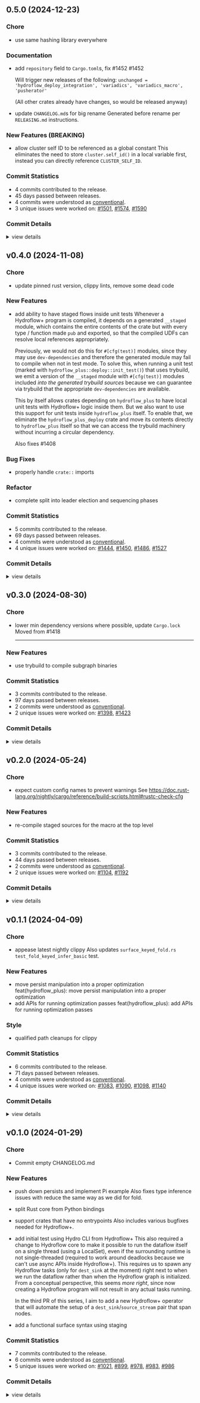 

## 0.5.0 (2024-12-23)

<csr-id-0dc709ed5a53c723f47fa1d10063e57bb50a63c8/>

### Chore

 - <csr-id-0dc709ed5a53c723f47fa1d10063e57bb50a63c8/> use same hashing library everywhere

### Documentation

 - <csr-id-28cd220c68e3660d9ebade113949a2346720cd04/> add `repository` field to `Cargo.toml`s, fix #1452
   #1452 
   
   Will trigger new releases of the following:
   `unchanged = 'hydroflow_deploy_integration', 'variadics',
   'variadics_macro', 'pusherator'`
   
   (All other crates already have changes, so would be released anyway)
 - <csr-id-e1a08e5d165fbc80da2ae695e507078a97a9031f/> update `CHANGELOG.md`s for big rename
   Generated before rename per `RELEASING.md` instructions.

### New Features (BREAKING)

 - <csr-id-a93a5e59e1681d325b3433193bb86254d23bdc77/> allow cluster self ID to be referenced as a global constant
   This eliminates the need to store `cluster.self_id()` in a local
   variable first, instead you can directly reference `CLUSTER_SELF_ID`.

### Commit Statistics

<csr-read-only-do-not-edit/>

 - 4 commits contributed to the release.
 - 45 days passed between releases.
 - 4 commits were understood as [conventional](https://www.conventionalcommits.org).
 - 3 unique issues were worked on: [#1501](https://github.com/hydro-project/hydro/issues/1501), [#1574](https://github.com/hydro-project/hydro/issues/1574), [#1590](https://github.com/hydro-project/hydro/issues/1590)

### Commit Details

<csr-read-only-do-not-edit/>

<details><summary>view details</summary>

 * **[#1501](https://github.com/hydro-project/hydro/issues/1501)**
    - Add `repository` field to `Cargo.toml`s, fix #1452 ([`28cd220`](https://github.com/hydro-project/hydro/commit/28cd220c68e3660d9ebade113949a2346720cd04))
 * **[#1574](https://github.com/hydro-project/hydro/issues/1574)**
    - Allow cluster self ID to be referenced as a global constant ([`a93a5e5`](https://github.com/hydro-project/hydro/commit/a93a5e59e1681d325b3433193bb86254d23bdc77))
 * **[#1590](https://github.com/hydro-project/hydro/issues/1590)**
    - Use same hashing library everywhere ([`0dc709e`](https://github.com/hydro-project/hydro/commit/0dc709ed5a53c723f47fa1d10063e57bb50a63c8))
 * **Uncategorized**
    - Update `CHANGELOG.md`s for big rename ([`e1a08e5`](https://github.com/hydro-project/hydro/commit/e1a08e5d165fbc80da2ae695e507078a97a9031f))
</details>

## v0.4.0 (2024-11-08)

<csr-id-d5677604e93c07a5392f4229af94a0b736eca382/>
<csr-id-8b7b1c60fd33b78f9a4b0873bbbd150260ae2ad5/>

### Chore

 - <csr-id-d5677604e93c07a5392f4229af94a0b736eca382/> update pinned rust version, clippy lints, remove some dead code

### New Features

 - <csr-id-afe78c343658472513b34d28658634b253148aee/> add ability to have staged flows inside unit tests
   Whenever a Hydroflow+ program is compiled, it depends on a generated
   `__staged` module, which contains the entire contents of the crate but
   with every type / function made `pub` and exported, so that the compiled
   UDFs can resolve local references appropriately.
   
   Previously, we would not do this for `#[cfg(test)]` modules, since they
   may use `dev-dependencies` and therefore the generated module may fail
   to compile when not in test mode. To solve this, when running a unit
   test (marked with `hydroflow_plus::deploy::init_test()`) that uses
   trybuild, we emit a version of the `__staged` module with `#[cfg(test)]`
   modules included _into the generated trybuild sources_ because we can
   guarantee via trybuild that the appropriate `dev-dependencies` are
   available.
   
   This by itself allows crates depending on `hydroflow_plus` to have local
   unit tests with Hydroflow+ logic inside them. But we also want to use
   this support for unit tests inside `hydroflow_plus` itself. To enable
   that, we eliminate the `hydroflow_plus_deploy` crate and move its
   contents directly to `hydroflow_plus` itself so that we can access the
   trybuild machinery without incurring a circular dependency.
   
   Also fixes #1408

### Bug Fixes

 - <csr-id-2faffdbf2cc886da22e496df64f46aefa380766c/> properly handle `crate::` imports

### Refactor

 - <csr-id-8b7b1c60fd33b78f9a4b0873bbbd150260ae2ad5/> complete split into leader election and sequencing phases

### Commit Statistics

<csr-read-only-do-not-edit/>

 - 5 commits contributed to the release.
 - 69 days passed between releases.
 - 4 commits were understood as [conventional](https://www.conventionalcommits.org).
 - 4 unique issues were worked on: [#1444](https://github.com/hydro-project/hydro/issues/1444), [#1450](https://github.com/hydro-project/hydro/issues/1450), [#1486](https://github.com/hydro-project/hydro/issues/1486), [#1527](https://github.com/hydro-project/hydro/issues/1527)

### Commit Details

<csr-read-only-do-not-edit/>

<details><summary>view details</summary>

 * **[#1444](https://github.com/hydro-project/hydro/issues/1444)**
    - Update pinned rust version, clippy lints, remove some dead code ([`d567760`](https://github.com/hydro-project/hydro/commit/d5677604e93c07a5392f4229af94a0b736eca382))
 * **[#1450](https://github.com/hydro-project/hydro/issues/1450)**
    - Add ability to have staged flows inside unit tests ([`afe78c3`](https://github.com/hydro-project/hydro/commit/afe78c343658472513b34d28658634b253148aee))
 * **[#1486](https://github.com/hydro-project/hydro/issues/1486)**
    - Complete split into leader election and sequencing phases ([`8b7b1c6`](https://github.com/hydro-project/hydro/commit/8b7b1c60fd33b78f9a4b0873bbbd150260ae2ad5))
 * **[#1527](https://github.com/hydro-project/hydro/issues/1527)**
    - Properly handle `crate::` imports ([`2faffdb`](https://github.com/hydro-project/hydro/commit/2faffdbf2cc886da22e496df64f46aefa380766c))
 * **Uncategorized**
    - Release hydroflow_lang v0.10.0, hydroflow_datalog_core v0.10.0, hydroflow_datalog v0.10.0, hydroflow_deploy_integration v0.10.0, hydroflow_macro v0.10.0, lattices_macro v0.5.7, variadics v0.0.7, variadics_macro v0.5.5, lattices v0.5.8, multiplatform_test v0.3.0, pusherator v0.0.9, hydroflow v0.10.0, hydro_deploy v0.10.0, stageleft_macro v0.4.0, stageleft v0.5.0, stageleft_tool v0.4.0, hydroflow_plus v0.10.0, hydro_cli v0.10.0, safety bump 8 crates ([`dcd48fc`](https://github.com/hydro-project/hydro/commit/dcd48fc7ee805898d9b5ef0d082870e30615e95b))
</details>

## v0.3.0 (2024-08-30)

<csr-id-11af32828bab6e4a4264d2635ff71a12bb0bb778/>

### Chore

 - <csr-id-11af32828bab6e4a4264d2635ff71a12bb0bb778/> lower min dependency versions where possible, update `Cargo.lock`
   Moved from #1418
   
   ---------

### New Features

 - <csr-id-46a8a2cb08732bb21096e824bc4542d208c68fb2/> use trybuild to compile subgraph binaries

### Commit Statistics

<csr-read-only-do-not-edit/>

 - 3 commits contributed to the release.
 - 97 days passed between releases.
 - 2 commits were understood as [conventional](https://www.conventionalcommits.org).
 - 2 unique issues were worked on: [#1398](https://github.com/hydro-project/hydro/issues/1398), [#1423](https://github.com/hydro-project/hydro/issues/1423)

### Commit Details

<csr-read-only-do-not-edit/>

<details><summary>view details</summary>

 * **[#1398](https://github.com/hydro-project/hydro/issues/1398)**
    - Use trybuild to compile subgraph binaries ([`46a8a2c`](https://github.com/hydro-project/hydro/commit/46a8a2cb08732bb21096e824bc4542d208c68fb2))
 * **[#1423](https://github.com/hydro-project/hydro/issues/1423)**
    - Lower min dependency versions where possible, update `Cargo.lock` ([`11af328`](https://github.com/hydro-project/hydro/commit/11af32828bab6e4a4264d2635ff71a12bb0bb778))
 * **Uncategorized**
    - Release hydroflow_lang v0.9.0, hydroflow_datalog_core v0.9.0, hydroflow_datalog v0.9.0, hydroflow_deploy_integration v0.9.0, hydroflow_macro v0.9.0, lattices_macro v0.5.6, lattices v0.5.7, multiplatform_test v0.2.0, variadics v0.0.6, pusherator v0.0.8, hydroflow v0.9.0, stageleft_macro v0.3.0, stageleft v0.4.0, stageleft_tool v0.3.0, hydroflow_plus v0.9.0, hydro_deploy v0.9.0, hydro_cli v0.9.0, hydroflow_plus_deploy v0.9.0, safety bump 8 crates ([`0750117`](https://github.com/hydro-project/hydro/commit/0750117de7088c01a439b102adeb4c832889f171))
</details>

## v0.2.0 (2024-05-24)

<csr-id-b86f11aad344fef6ad9cdd1db0b45bb738c48bd6/>

### Chore

 - <csr-id-b86f11aad344fef6ad9cdd1db0b45bb738c48bd6/> expect custom config names to prevent warnings
   See
   https://doc.rust-lang.org/nightly/cargo/reference/build-scripts.html#rustc-check-cfg

### New Features

 - <csr-id-93fd05e5ff256e2e0a3b513695ff869c32344447/> re-compile staged sources for the macro at the top level

### Commit Statistics

<csr-read-only-do-not-edit/>

 - 3 commits contributed to the release.
 - 44 days passed between releases.
 - 2 commits were understood as [conventional](https://www.conventionalcommits.org).
 - 2 unique issues were worked on: [#1104](https://github.com/hydro-project/hydro/issues/1104), [#1192](https://github.com/hydro-project/hydro/issues/1192)

### Commit Details

<csr-read-only-do-not-edit/>

<details><summary>view details</summary>

 * **[#1104](https://github.com/hydro-project/hydro/issues/1104)**
    - Re-compile staged sources for the macro at the top level ([`93fd05e`](https://github.com/hydro-project/hydro/commit/93fd05e5ff256e2e0a3b513695ff869c32344447))
 * **[#1192](https://github.com/hydro-project/hydro/issues/1192)**
    - Expect custom config names to prevent warnings ([`b86f11a`](https://github.com/hydro-project/hydro/commit/b86f11aad344fef6ad9cdd1db0b45bb738c48bd6))
 * **Uncategorized**
    - Release hydroflow_lang v0.7.0, hydroflow_datalog_core v0.7.0, hydroflow_datalog v0.7.0, hydroflow_macro v0.7.0, lattices v0.5.5, multiplatform_test v0.1.0, pusherator v0.0.6, hydroflow v0.7.0, stageleft_macro v0.2.0, stageleft v0.3.0, stageleft_tool v0.2.0, hydroflow_plus v0.7.0, hydro_deploy v0.7.0, hydro_cli v0.7.0, hydroflow_plus_cli_integration v0.7.0, safety bump 8 crates ([`2852147`](https://github.com/hydro-project/hydro/commit/285214740627685e911781793e05d234ab2ad2bd))
</details>

## v0.1.1 (2024-04-09)

<csr-id-fc447ffdf8fd1b2189545a991f08588238182f00/>
<csr-id-7958fb0d900be8fe7359326abfa11dcb8fb35e8a/>

### Chore

 - <csr-id-fc447ffdf8fd1b2189545a991f08588238182f00/> appease latest nightly clippy
   Also updates `surface_keyed_fold.rs` `test_fold_keyed_infer_basic` test.

### New Features

 - <csr-id-5b6562662ce3a0dd172ddc1103a591c1c6037e95/> move persist manipulation into a proper optimization
   feat(hydroflow_plus): move persist manipulation into a proper
   optimization
 - <csr-id-cfb3029a6fb0836789db04a7d0d4a1e8b812b629/> add APIs for running optimization passes
   feat(hydroflow_plus): add APIs for running optimization passes

### Style

 - <csr-id-7958fb0d900be8fe7359326abfa11dcb8fb35e8a/> qualified path cleanups for clippy

### Commit Statistics

<csr-read-only-do-not-edit/>

 - 6 commits contributed to the release.
 - 71 days passed between releases.
 - 4 commits were understood as [conventional](https://www.conventionalcommits.org).
 - 4 unique issues were worked on: [#1083](https://github.com/hydro-project/hydro/issues/1083), [#1090](https://github.com/hydro-project/hydro/issues/1090), [#1098](https://github.com/hydro-project/hydro/issues/1098), [#1140](https://github.com/hydro-project/hydro/issues/1140)

### Commit Details

<csr-read-only-do-not-edit/>

<details><summary>view details</summary>

 * **[#1083](https://github.com/hydro-project/hydro/issues/1083)**
    - Add APIs for running optimization passes ([`cfb3029`](https://github.com/hydro-project/hydro/commit/cfb3029a6fb0836789db04a7d0d4a1e8b812b629))
 * **[#1090](https://github.com/hydro-project/hydro/issues/1090)**
    - Qualified path cleanups for clippy ([`7958fb0`](https://github.com/hydro-project/hydro/commit/7958fb0d900be8fe7359326abfa11dcb8fb35e8a))
 * **[#1098](https://github.com/hydro-project/hydro/issues/1098)**
    - Move persist manipulation into a proper optimization ([`5b65626`](https://github.com/hydro-project/hydro/commit/5b6562662ce3a0dd172ddc1103a591c1c6037e95))
 * **[#1140](https://github.com/hydro-project/hydro/issues/1140)**
    - Appease latest nightly clippy ([`fc447ff`](https://github.com/hydro-project/hydro/commit/fc447ffdf8fd1b2189545a991f08588238182f00))
 * **Uncategorized**
    - Release hydroflow_lang v0.6.2, hydroflow v0.6.2, hydroflow_plus v0.6.1, hydro_deploy v0.6.1, hydro_cli v0.6.1, hydroflow_plus_cli_integration v0.6.1, stageleft_tool v0.1.1 ([`23cfe08`](https://github.com/hydro-project/hydro/commit/23cfe0839079aa17d042bbd3976f6d188689d290))
    - Release hydroflow_cli_integration v0.5.2, hydroflow_lang v0.6.1, hydroflow_datalog_core v0.6.1, lattices v0.5.4, hydroflow v0.6.1, stageleft_macro v0.1.1, stageleft v0.2.1, hydroflow_plus v0.6.1, hydro_deploy v0.6.1, hydro_cli v0.6.1, hydroflow_plus_cli_integration v0.6.1, stageleft_tool v0.1.1 ([`cd63f22`](https://github.com/hydro-project/hydro/commit/cd63f2258c961a40f0e5dbef20ac329a2d570ad0))
</details>

## v0.1.0 (2024-01-29)

<csr-id-add8e602cbef513d1faa45f016a4e46d8bb5be6c/>

### Chore

 - <csr-id-add8e602cbef513d1faa45f016a4e46d8bb5be6c/> Commit empty CHANGELOG.md

### New Features

 - <csr-id-af6e3be60fdb69ceec1613347910f4dd49980d34/> push down persists and implement Pi example
   Also fixes type inference issues with reduce the same way as we did for fold.
 - <csr-id-c50ca121b6d5e30dc07843f82caa135b68626301/> split Rust core from Python bindings
 - <csr-id-71083233afc01e0132d7186f4af8c0b4a6323ec7/> support crates that have no entrypoints
   Also includes various bugfixes needed for Hydroflow+.
 - <csr-id-e5bdd12e32d6ea72fd91a55c12e09f07a0edaa5c/> add initial test using Hydro CLI from Hydroflow+
   This also required a change to Hydroflow core to make it possible to run the dataflow itself on a single thread (using a LocalSet), even if the surrounding runtime is not single-threaded (required to work around deadlocks because we can't use async APIs inside Hydroflow+). This requires us to spawn any Hydroflow tasks (only for `dest_sink` at the moment) right next to when we run the dataflow rather than when the Hydroflow graph is initialized. From a conceptual perspective, this seems _more right_, since now creating a Hydroflow program will not result in any actual tasks running.
   
   In the third PR of this series, I aim to add a new Hydroflow+ operator that will automate the setup of a `dest_sink`/`source_stream` pair that span nodes.
 - <csr-id-8b635683e5ac3c4ed2d896ae88e2953db1c6312c/> add a functional surface syntax using staging

### Commit Statistics

<csr-read-only-do-not-edit/>

 - 7 commits contributed to the release.
 - 6 commits were understood as [conventional](https://www.conventionalcommits.org).
 - 5 unique issues were worked on: [#1021](https://github.com/hydro-project/hydro/issues/1021), [#899](https://github.com/hydro-project/hydro/issues/899), [#978](https://github.com/hydro-project/hydro/issues/978), [#983](https://github.com/hydro-project/hydro/issues/983), [#986](https://github.com/hydro-project/hydro/issues/986)

### Commit Details

<csr-read-only-do-not-edit/>

<details><summary>view details</summary>

 * **[#1021](https://github.com/hydro-project/hydro/issues/1021)**
    - Push down persists and implement Pi example ([`af6e3be`](https://github.com/hydro-project/hydro/commit/af6e3be60fdb69ceec1613347910f4dd49980d34))
 * **[#899](https://github.com/hydro-project/hydro/issues/899)**
    - Add a functional surface syntax using staging ([`8b63568`](https://github.com/hydro-project/hydro/commit/8b635683e5ac3c4ed2d896ae88e2953db1c6312c))
 * **[#978](https://github.com/hydro-project/hydro/issues/978)**
    - Add initial test using Hydro CLI from Hydroflow+ ([`e5bdd12`](https://github.com/hydro-project/hydro/commit/e5bdd12e32d6ea72fd91a55c12e09f07a0edaa5c))
 * **[#983](https://github.com/hydro-project/hydro/issues/983)**
    - Support crates that have no entrypoints ([`7108323`](https://github.com/hydro-project/hydro/commit/71083233afc01e0132d7186f4af8c0b4a6323ec7))
 * **[#986](https://github.com/hydro-project/hydro/issues/986)**
    - Split Rust core from Python bindings ([`c50ca12`](https://github.com/hydro-project/hydro/commit/c50ca121b6d5e30dc07843f82caa135b68626301))
 * **Uncategorized**
    - Release stageleft_tool v0.1.0 ([`4eb37db`](https://github.com/hydro-project/hydro/commit/4eb37db3c815005be9935556f049204f616ea801))
    - Commit empty CHANGELOG.md ([`add8e60`](https://github.com/hydro-project/hydro/commit/add8e602cbef513d1faa45f016a4e46d8bb5be6c))
</details>

